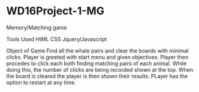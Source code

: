 # WD16Project-1-MG
Memory/Matching game


Tools Used
HtML
CSS
Jquery/Javascript

Object of Game
Find all the whale pairs and clear the boards with minimal clicks. Player is greeted with start menu and given objectives. Player then procedes to click each both finding matching pairs of each animal. While doing this, the number of clicks are being recorded shown at the top. When the board is cleared the player is then shown their results. PLayer has the option to restart at any time.



